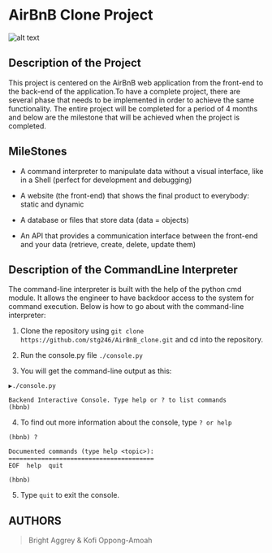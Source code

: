 # AirBnB Clone Project

![alt text](https://www.citypng.com/public/uploads/preview/-316008203772vj9j136mx.png "AirBnB")

## Description of the Project
This project is centered on the AirBnB web application from the front-end to the back-end of the application.To have a complete project, there are several phase that needs to be implemented in order to achieve the same functionality.
The entire project will be completed for a period of 4 months and below are the milestone that will be achieved when the project is completed.

## MileStones

* A command interpreter to manipulate data without a visual interface, like in a Shell (perfect for development and debugging)
  
* A website (the front-end) that shows the final product to everybody: static and dynamic
  
* A database or files that store data (data = objects)
  
* An API that provides a communication interface between the front-end and your data (retrieve, create, delete, update them)

## Description of the CommandLine Interpreter

The command-line interpreter is built with the help of the python cmd module. It allows the engineer to have backdoor access to the system for command execution. Below is how to go about with the command-line interpreter:

1. Clone the repository using `git clone https://github.com/stg246/AirBnB_clone.git` and cd into the repository.

2. Run the console.py file `./console.py`

3. You will get the command-line output as this:
```
▶./console.py

Backend Interactive Console. Type help or ? to list commands
(hbnb) 
```

4. To find out more information about the console, type `? or help`
```
(hbnb) ?

Documented commands (type help <topic>):
========================================
EOF  help  quit

(hbnb) 

```
5. Type `quit` to exit the console.


## AUTHORS
> Bright Aggrey &
> Kofi Oppong-Amoah
